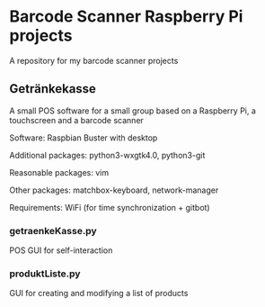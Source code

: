 # Barcode Scanner Raspberry Pi projects

A repository for my barcode scanner projects

## Getränkekasse

A small POS software for a small group based on a Raspberry Pi, a touchscreen and a barcode scanner

Software: Raspbian Buster with desktop

Additional packages: python3-wxgtk4.0, python3-git

Reasonable packages: vim

Other packages: matchbox-keyboard, network-manager

Requirements: WiFi (for time synchronization + gitbot)

### getraenkeKasse.py

POS GUI for self-interaction

### produktListe.py

GUI for creating and modifying a list of products



